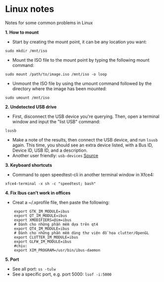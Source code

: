 Linux notes
================
Notes for some common problems in Linux

**1. How to mount**
- Start by creating the mount point, it can be any location you want:
```
sudo mkdir /mnt/iso
```
- Mount the ISO file to the mount point by typing the following mount command:
```
sudo mount /path/to/image.iso /mnt/iso -o loop
```
- Unmount the ISO file by using the umount command followed by the directory where the image has been mounted:
```
sudo umount /mnt/iso
```
**2. Undetected USB drive**
- First, disconnect the USB device you're querying. Then, open a terminal window and input the "list USB" command: 
```
lsusb
```
- Make a note of the results, then connect the USB device, and run ```lsusb``` again. This time, you should see an extra device listed, with a Bus ID, Device ID, USB ID, and a description. 
- Another user friendly: ```usb-devices```
[Source](https://www.makeuseof.com/tag/fix-usb-device-port-linux/)

**3. Keyboard shortcuts**
- Command to open speedtest-cli in another terminal window in Xfce4:
```
xfce4-terminal -x sh -c "speedtest; bash"
```

**4. Fix Ibus can’t work in offices**
- Creat a ~/.xprofile file, then paste the following:
```
	export GTK_IM_MODULE=ibus	
	export QT_IM_MODULE=ibus
	export XMODIFIERS=@im=ibus
	# Dành cho những phần mềm dựa trên qt4
	export QT4_IM_MODULE=ibus
	# Dành cho những phần mềm dùng thư viện đồ họa clutter/OpenGL
	export CLUTTER_IM_MODULE=ibus
	export GLFW_IM_MODULE=ibus
	#chịu:
	export XIM_PROGRAM=/usr/bin/ibus-daemon
```

**5. Port**
- See all port: ```ss -tulw```
- See a specific port, e.g. port 5000: ```lsof -i:5000```
